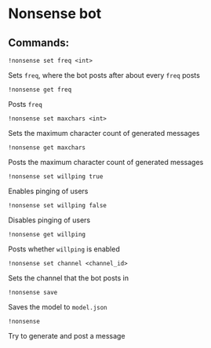 # Nonsense bot

## Commands:

`!nonsense set freq <int>`

Sets `freq`, where the bot posts after about every `freq` posts

`!nonsense get freq`

Posts `freq`

`!nonsense set maxchars <int>`

Sets the maximum character count of generated messages

`!nonsense get maxchars`

Posts the maximum character count of generated messages

`!nonsense set willping true`

Enables pinging of users

`!nonsense set willping false`

Disables pinging of users

`!nonsense get willping`

Posts whether `willping` is enabled

`!nonsense set channel <channel_id>`

Sets the channel that the bot posts in

`!nonsense save`

Saves the model to `model.json`

`!nonsense`

Try to generate and post a message
